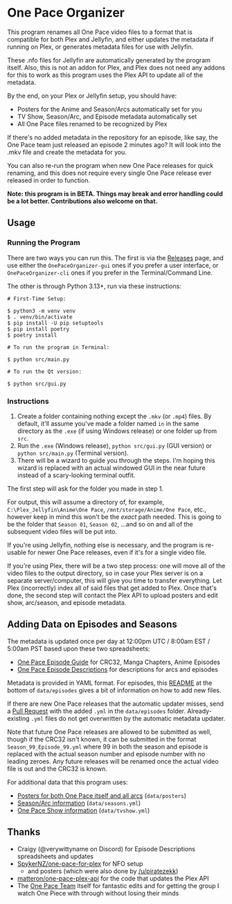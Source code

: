 # One Pace Organizer

This program renames all One Pace video files to a format that is compatible for both Plex and Jellyfin, and either updates the metadata if running on Plex, or generates metadata files for use with Jellyfin.

These .nfo files for Jellyfin are automatically generated by the program itself. Also, this is not an addon for Plex, and Plex does not need any addons for this to work as this program uses the Plex API to update all of the metadata.

By the end, on your Plex or Jellyfin setup, you should have:

- Posters for the Anime and Season/Arcs automatically set for you
- TV Show, Season/Arc, and Episode metadata automatically set
- All One Pace files renamed to be recognized by Plex

If there's no added metadata in the repository for an episode, like say, the One Pace team just released an episode 2 minutes ago? It will look into the .mkv file and create the metadata for you.

You can also re-run the program when new One Pace releases for quick renaming, and this does not require every single One Pace release ever released in order to function.

**Note: this program is in BETA. Things may break and error handling could be a lot better. Contributions also welcome on that.**

## Usage

### Running the Program

There are two ways you can run this. The first is via the [Releases](https://github.com/ladyisatis/OnePaceOrganizer/releases) page, and use either the `OnePaceOrganizer-gui` ones if you prefer a user interface, or `OnePaceOrganizer-cli` ones if you prefer in the Terminal/Command Line.

The other is through Python 3.13+, run via these instructions:

```
# First-Time Setup:

$ python3 -m venv venv
$ . venv/bin/activate
$ pip install -U pip setuptools
$ pip install poetry
$ poetry install

# To run the program in Terminal:

$ python src/main.py

# To run the Qt version:

$ python src/gui.py
```

### Instructions

1. Create a folder containing nothing except the `.mkv` (or `.mp4`) files. By default, it'll assume you've made a folder named `in` in the same directory as the `.exe` (if using Windows release) or one folder up from `src`.
2. Run the `.exe` (Windows release), `python src/gui.py` (GUI version) or `python src/main.py` (Terminal version).
3. There will be a wizard to guide you through the steps. I'm hoping this wizard is replaced with an actual windowed GUI in the near future instead of a scary-looking terminal outfit.

The first step will ask for the folder you made in step 1.

For output, this will assume a directory of, for example, `C:\Plex_Jellyfin\Anime\One Pace`, `/mnt/storage/Anime/One Pace`, etc., however keep in mind this won't be the *exact* path needed. This is going to be the folder that `Season 01`, `Season 02`, ...and so on and all of the subsequent video files will be put into.

If you're using Jellyfin, nothing else is necessary, and the program is re-usable for newer One Pace releases, even if it's for a single video file.

If you're using Plex, there will be a two step process: one will move all of the video files to the output directory, so in case your Plex server is on a separate server/computer, this will give you time to transfer everything. Let Plex (incorrectly) index all of said files that get added to Plex. Once that's done, the second step will contact the Plex API to upload posters and edit show, arc/season, and episode metadata.

## Adding Data on Episodes and Seasons

The metadata is updated once per day at 12:00pm UTC / 8:00am EST / 5:00am PST based upon these two spreadsheets:

- [One Pace Episode Guide](https://docs.google.com/spreadsheets/d/1HQRMJgu_zArp-sLnvFMDzOyjdsht87eFLECxMK858lA/) for CRC32, Manga Chapters, Anime Episodes
- [One Pace Episode Descriptions](https://docs.google.com/spreadsheets/d/1M0Aa2p5x7NioaH9-u8FyHq6rH3t5s6Sccs8GoC6pHAM/) for descriptions for arcs and episodes

Metadata is provided in YAML format. For episodes, this [README](https://github.com/ladyisatis/OnePaceOrganizer/tree/main/data/episodes#readme) at the bottom of `data/episodes` gives a bit of information on how to add new files.

If there are new One Pace releases that the automatic updater misses, send a [Pull Request](https://github.com/ladyisatis/OnePaceOrganizer/pulls) with the added `.yml` in the `data/episodes` folder. Already-existing `.yml` files do not get overwritten by the automatic metadata updater.

Note that future One Pace releases are allowed to be submitted as well, though if the CRC32 isn't known, it can be submitted in the format `Season_99_Episode_99.yml` where 99 in both the season and episode is replaced with the actual season number and episode number with no leading zeroes. Any future releases will be renamed once the actual video file is out and the CRC32 is known.

For additional data that this program uses:

- [Posters for both One Pace itself and all arcs](https://github.com/ladyisatis/OnePaceOrganizer/tree/main/data/posters) (`data/posters`)
- [Season/Arc information](https://github.com/ladyisatis/OnePaceOrganizer/blob/main/data/seasons.yml) (`data/seasons.yml`)
- [One Pace Show information](https://github.com/ladyisatis/OnePaceOrganizer/blob/main/data/tvshow.yml) (`data/tvshow.yml`)

## Thanks

- Craigy (@verywittyname on Discord) for Episode Descriptions spreadsheets and updates
- [SpykerNZ/one-pace-for-plex](https://github.comSpykerNZ/one-pace-for-plex) for NFO setup
  - and posters (which were also done by [/u/piratezekk](https://www.reddit.com/user/piratezekk))
- [matteron/one-pace-plex-api](https://github.com/matteron/one-pace-plex-api) for the code that updates the Plex API
- The [One Pace Team](https://onepace.net/) itself for fantastic edits and for getting the group I watch One Piece with through without losing their minds

